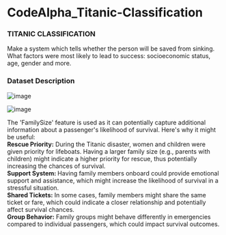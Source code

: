 # CodeAlpha_Titanic-Classification

### TITANIC CLASSIFICATION 

Make a system which tells whether the person will be saved from sinking. What factors were most likely to lead to success: socioeconomic status, age, gender and more.


### Dataset Description
![image](https://github.com/FjRabbi/CodeAlpha_Titanic-Classification/assets/72760867/0ab3450f-ba3e-414c-910e-de0a52af9c0d)
</br>

![image](https://github.com/FjRabbi/CodeAlpha_Titanic-Classification/assets/72760867/723980d3-bf25-44b3-ab27-0aaddf7a65fd)
</br>

The 'FamilySize' feature is used as it can potentially capture additional information about a passenger's likelihood of survival. Here's why it might be useful:
</br>
<strong>Rescue Priority:</strong> During the Titanic disaster, women and children were given priority for lifeboats. Having a larger family size (e.g., parents with children) might indicate a higher priority for rescue, thus potentially increasing the chances of survival.</br>
<strong>Support System: </strong>Having family members onboard could provide emotional support and assistance, which might increase the likelihood of survival in a stressful situation.</br>
<strong>Shared Tickets:</strong> In some cases, family members might share the same ticket or fare, which could indicate a closer relationship and potentially affect survival chances.</br>
<strong>Group Behavior:</strong> Family groups might behave differently in emergencies compared to individual passengers, which could impact survival outcomes.</br>

